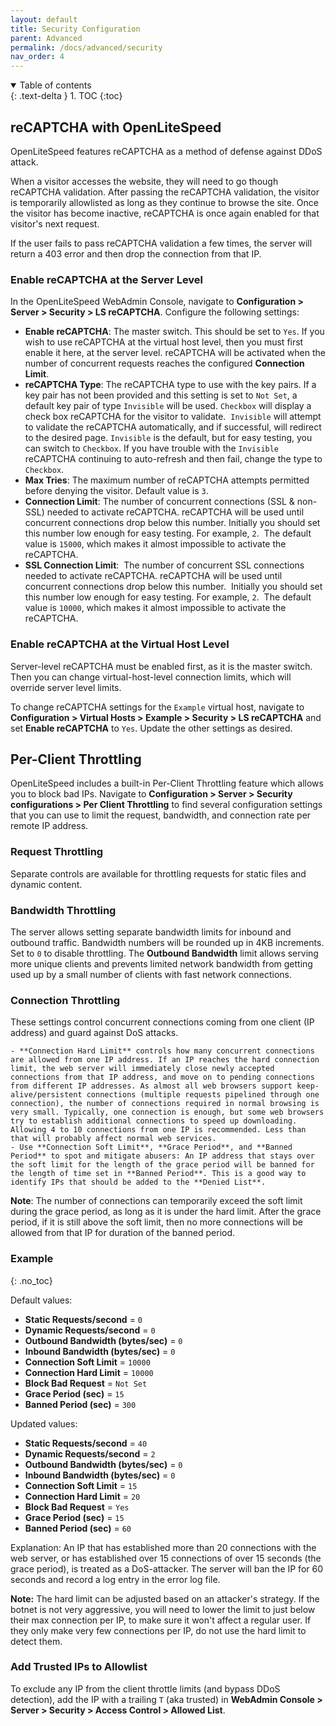 ```yaml
---
layout: default
title: Security Configuration
parent: Advanced
permalink: /docs/advanced/security
nav_order: 4
---
```


<details open markdown="block">
  <summary>
    Table of contents
  </summary>
  {: .text-delta }
1. TOC
{:toc}

</details>

## reCAPTCHA with OpenLiteSpeed

OpenLiteSpeed features reCAPTCHA as a method of defense against DDoS attack. 

When a visitor accesses the website, they will need to go though reCAPTCHA validation. After passing the reCAPTCHA validation, the visitor is temporarily allowlisted as long as they continue to browse the site. Once the visitor has become inactive, reCAPTCHA is once again enabled for that visitor's next request.

If the user fails to pass reCAPTCHA validation a few times, the server will return a 403 error and then drop the connection from that IP. 

### Enable reCAPTCHA at the Server Level

In the OpenLiteSpeed WebAdmin Console, navigate to **Configuration > Server > Security > LS reCAPTCHA**. Configure the following settings:

  - **Enable reCAPTCHA**: The master switch. This should be set to `Yes`. If you wish to use reCAPTCHA at the virtual host level, then you must first enable it here, at the server level. reCAPTCHA will be activated when the number of concurrent requests reaches the configured **Connection Limit**.
  - **reCAPTCHA Type**: The reCAPTCHA type to use with the key pairs. If a key pair has not been provided and this setting is set to `Not Set`, a default key pair of type `Invisible` will be used. `Checkbox` will display a check box reCAPTCHA for the visitor to validate.  `Invisible` will attempt to validate the reCAPTCHA automatically, and if successful, will redirect to the desired page. `Invisible` is the default, but for easy testing, you can switch to `Checkbox`. If you have trouble with the `Invisible` reCAPTCHA continuing to auto-refresh and then fail, change the type to `Checkbox`.
  - **Max Tries**: The maximum number of reCAPTCHA attempts permitted before denying the visitor. Default value is `3`.
  - **Connection Limit**: The number of concurrent connections (SSL & non-SSL) needed to activate reCAPTCHA. reCAPTCHA will be used until concurrent connections drop below this number. Initially you should set this number low enough for easy testing. For example, `2`.  The default value is `15000`, which makes it almost impossible to activate the reCAPTCHA.
  - **SSL Connection Limit**:  The number of concurrent SSL connections needed to activate reCAPTCHA. reCAPTCHA will be used until concurrent connections drop below this number.  Initially you should set this number low enough for easy testing. For example, `2`.  The default value is `10000`, which makes it almost impossible to activate the reCAPTCHA.

### Enable reCAPTCHA at the Virtual Host Level

Server-level reCAPTCHA must be enabled first, as it is the master switch. Then you can change virtual-host-level connection limits, which will override server level limits.

To change reCAPTCHA settings for the `Example` virtual host, navigate to **Configuration > Virtual Hosts > Example > Security > LS reCAPTCHA** and set **Enable reCAPTCHA** to `Yes`. Update the other settings as desired.

## Per-Client Throttling

OpenLiteSpeed includes a built-in Per-Client Throttling feature which allows you to block bad IPs.
Navigate to **Configuration > Server > Security configurations > Per Client Throttling** to find several configuration settings that you can use to limit the request, bandwidth, and connection rate per remote IP address.

### Request Throttling

Separate controls are available for throttling requests for static files and dynamic content.

### Bandwidth Throttling

The server allows setting separate bandwidth limits for inbound and outbound traffic. Bandwidth numbers will be rounded up in 4KB increments. Set to `0` to disable throttling. The **Outbound Bandwidth** limit allows serving more unique clients and prevents limited network bandwidth from getting used up by a small number of clients with fast network connections.

### Connection Throttling
These settings control concurrent connections coming from one client (IP address) and guard against DoS attacks.

    - **Connection Hard Limit** controls how many concurrent connections are allowed from one IP address. If an IP reaches the hard connection limit, the web server will immediately close newly accepted connections from that IP address, and move on to pending connections from different IP addresses. As almost all web browsers support keep-alive/persistent connections (multiple requests pipelined through one connection), the number of connections required in normal browsing is very small. Typically, one connection is enough, but some web browsers try to establish additional connections to speed up downloading. Allowing 4 to 10 connections from one IP is recommended. Less than that will probably affect normal web services.
    - Use **Connection Soft Limit**, **Grace Period**, and **Banned Period** to spot and mitigate abusers: An IP address that stays over the soft limit for the length of the grace period will be banned for the length of time set in **Banned Period**. This is a good way to identify IPs that should be added to the **Denied List**.

**Note**: The number of connections can temporarily exceed the soft limit during the grace period, as long as it is under the hard limit. After the grace period, if it is still above the soft limit, then no more connections will be allowed from that IP for duration of the banned period.

### Example
{: .no_toc}

Default values:
  - **Static Requests/second** = `0`
  - **Dynamic Requests/second** = `0`
  - **Outbound Bandwidth (bytes/sec)** = `0`
  - **Inbound Bandwidth (bytes/sec)** = `0`
  - **Connection Soft Limit** = `10000`
  - **Connection Hard Limit** = `10000`
  - **Block Bad Request** = `Not Set`
  - **Grace Period (sec)** = `15`
  - **Banned Period (sec)** = `300`

Updated values:
  - **Static Requests/second** = `40`
  - **Dynamic Requests/second** = `2`
  - **Outbound Bandwidth (bytes/sec)** = `0`
  - **Inbound Bandwidth (bytes/sec)** = `0`
  - **Connection Soft Limit** = `15`
  - **Connection Hard Limit** = `20`
  - **Block Bad Request** = `Yes`
  - **Grace Period (sec)** = `15`
  - **Banned Period (sec)** = `60`

Explanation: 
An IP that has established more than 20 connections with the web server, or has established over 15 connections of over 15 seconds (the grace period), is treated as a DoS-attacker. The server will ban the IP for 60 seconds and record a log entry in the error log file. 

**Note:** The hard limit can be adjusted based on an attacker's strategy. If the botnet is not very aggressive, you will need to lower the limit to just below their max connection per IP, to make sure it won't affect a regular user. If they only make very few connections per IP, do not use the hard limit to detect them.

### Add Trusted IPs to Allowlist
To exclude any IP from the client throttle limits (and bypass DDoS detection), add the IP with a trailing `T` (aka trusted) in **WebAdmin Console > Server > Security > Access Control > Allowed List**. 


